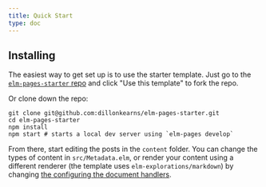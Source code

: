 ```yaml
---
title: Quick Start
type: doc
---
```


## Installing

The easiest way to get set up is to use the starter template. Just go to the [`elm-pages-starter` repo](https://github.com/dillonkearns/elm-pages-starter) and click "Use this template" to fork the repo.

Or clone down the repo:

```
git clone git@github.com:dillonkearns/elm-pages-starter.git
cd elm-pages-starter
npm install
npm start # starts a local dev server using `elm-pages develop`
```

From there, start editing the posts in the `content` folder. You can change the types of content in `src/Metadata.elm`, or render your content using a different renderer (the template uses `elm-explorations/markdown`) by changing [the configuring the document handlers](https://github.com/dillonkearns/elm-pages-starter/blob/2c2241c177cf8e0144af4a8afec0115f93169ac5/src/Main.elm#L70-L80).
